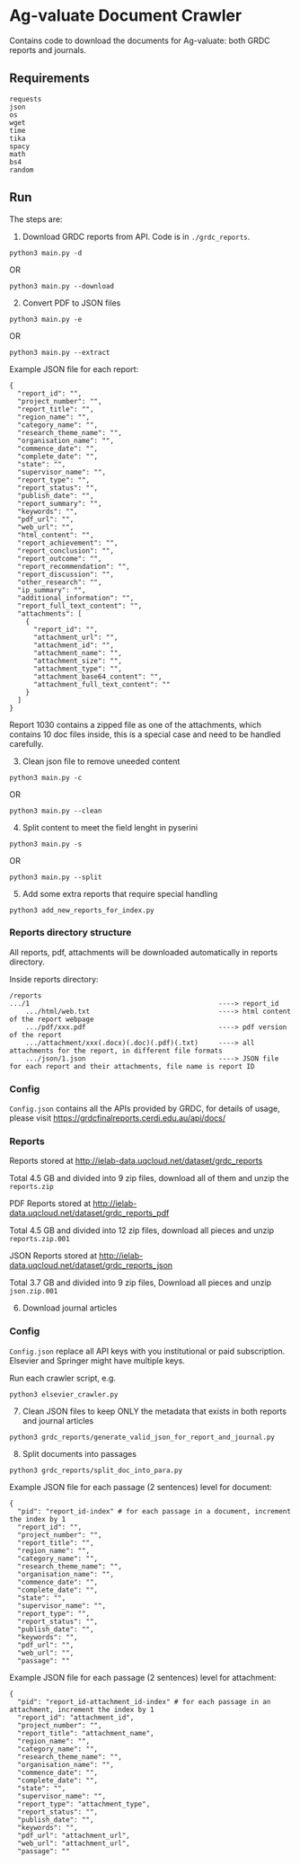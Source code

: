# Ag-valuate Document Crawler

Contains code to download the documents for Ag-valuate: both GRDC reports and journals.

## Requirements

```
requests
json
os
wget
time
tika
spacy
math
bs4
random
```

## Run

The steps are:

1. Download GRDC reports from API. Code is in `./grdc_reports`.
```
python3 main.py -d
```
OR
```
python3 main.py --download
```

2. Convert PDF to JSON files
```
python3 main.py -e
```
OR
```
python3 main.py --extract
```
Example JSON file for each report:

```
{
  "report_id": "",
  "project_number": "",
  "report_title": "",
  "region_name": "",
  "category_name": "",
  "research_theme_name": "",
  "organisation_name": "",
  "commence_date": "",
  "complete_date": "",
  "state": "",
  "supervisor_name": "",
  "report_type": "",
  "report_status": "",
  "publish_date": "",
  "report_summary": "",
  "keywords": "",
  "pdf_url": "",
  "web_url": "",
  "html_content": "",
  "report_achievement": "",
  "report_conclusion": "",
  "report_outcome": "",
  "report_recommendation": "",
  "report_discussion": "",
  "other_research": "",
  "ip_summary": "",
  "additional_information": "",
  "report_full_text_content": "",
  "attachments": [
    {
      "report_id": "",
      "attachment_url": "",
      "attachment_id": "",
      "attachment_name": "",
      "attachment_size": "",
      "attachment_type": "",
      "attachment_base64_content": "",
      "attachment_full_text_content": ""
    }
  ]
}
```

Report 1030 contains a zipped file as one of the attachments, which contains 10 doc files inside, this is a special case and need to be handled carefully.

3. Clean json file to remove uneeded content
```
python3 main.py -c
```
OR
```
python3 main.py --clean
```

4. Split content to meet the field lenght in pyserini
```
python3 main.py -s
```
OR
```
python3 main.py --split
```

5. Add some extra reports that require special handling
```
python3 add_new_reports_for_index.py
```

### Reports directory structure

All reports, pdf, attachments will be downloaded automatically in reports directory.

Inside reports directory:

```
/reports
.../1                                               ----> report_id
    .../html/web.txt                                ----> html content of the report webpage
    .../pdf/xxx.pdf                                 ----> pdf version of the report
    .../attachment/xxx(.docx)(.doc)(.pdf)(.txt)     ----> all attachments for the report, in different file formats
    .../json/1.json                                 ----> JSON file for each report and their attachments, file name is report ID
```

### Config

`Config.json` contains all the APIs provided by GRDC, for details of usage, please visit https://grdcfinalreports.cerdi.edu.au/api/docs/

### Reports

Reports stored at http://ielab-data.uqcloud.net/dataset/grdc_reports 

Total 4.5 GB and divided into 9 zip files, download all of them and unzip the `reports.zip `

PDF Reports stored at http://ielab-data.uqcloud.net/dataset/grdc_reports_pdf

Total 4.5 GB and divided into 12 zip files, download all pieces and unzip `reports.zip.001`

JSON Reports stored at http://ielab-data.uqcloud.net/dataset/grdc_reports_json

Total 3.7 GB and divided into 9 zip files, Download all pieces and unzip `json.zip.001`

6. Download journal articles

### Config

`Config.json` replace all API keys with you institutional or paid subscription. Elsevier and Springer might have multiple keys.

Run each crawler script, e.g.
```
python3 elsevier_crawler.py
```

7. Clean JSON files to keep ONLY the metadata that exists in both reports and journal articles
```
python3 grdc_reports/generate_valid_json_for_report_and_journal.py
```

8. Split documents into passages
```
python3 grdc_reports/split_doc_into_para.py
```

Example JSON file for each passage (2 sentences) level for document:

```
{
  "pid": "report_id-index" # for each passage in a document, increment the index by 1
  "report_id": "",
  "project_number": "",
  "report_title": "",
  "region_name": "",
  "category_name": "",
  "research_theme_name": "",
  "organisation_name": "",
  "commence_date": "",
  "complete_date": "",
  "state": "",
  "supervisor_name": "",
  "report_type": "",
  "report_status": "",
  "publish_date": "",
  "keywords": "",
  "pdf_url": "",
  "web_url": "",
  "passage": ""
```

Example JSON file for each passage (2 sentences) level for attachment:

```
{
  "pid": "report_id-attachment_id-index" # for each passage in an attachment, increment the index by 1
  "report_id": "attachment_id",
  "project_number": "",
  "report_title": "attachment_name",
  "region_name": "",
  "category_name": "",
  "research_theme_name": "",
  "organisation_name": "",
  "commence_date": "",
  "complete_date": "",
  "state": "",
  "supervisor_name": "",
  "report_type": "attachment_type",
  "report_status": "",
  "publish_date": "",
  "keywords": "",
  "pdf_url": "attachment_url",
  "web_url": "attachment_url",
  "passage": ""
```
